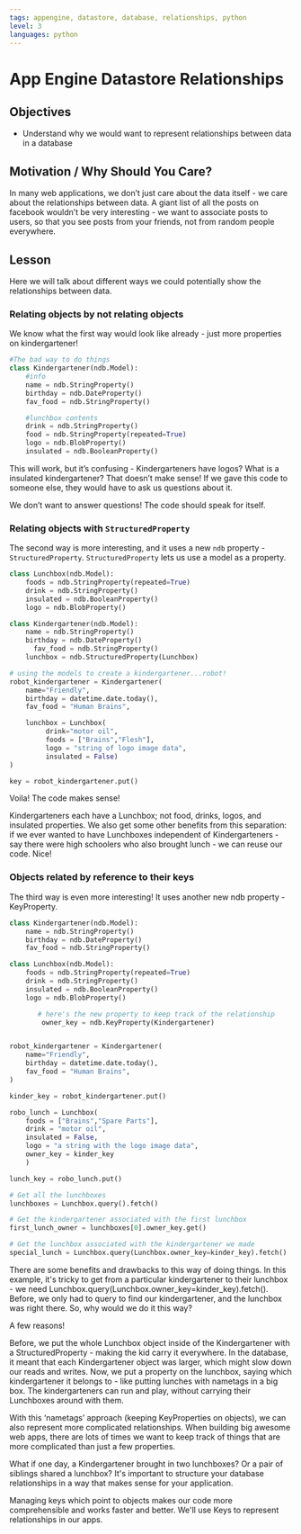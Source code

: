 ```yaml
---
tags: appengine, datastore, database, relationships, python
level: 3
languages: python
---
```


# App Engine Datastore Relationships

## Objectives

+ Understand why we would want to represent relationships between data in a database

## Motivation / Why Should You Care?

In many web applications, we don’t just care about the data itself - we care about the relationships between data. A giant list of all the posts on facebook wouldn’t be very interesting - we want to associate posts to users, so that you see posts from your friends, not from random people everywhere.

## Lesson

Here we will talk about different ways we could potentially show the relationships between data.

### Relating objects by not relating objects

We know what the first way would look like already - just more properties on kindergartener!

```python
#The bad way to do things
class Kindergartener(ndb.Model):
	#info
	name = ndb.StringProperty()
	birthday = ndb.DateProperty()
	fav_food = ndb.StringProperty()

	#lunchbox contents
	drink = ndb.StringProperty()
	food = ndb.StringProperty(repeated=True)
	logo = ndb.BlobProperty()
	insulated = ndb.BooleanProperty()
```
This will work, but it’s confusing - Kindergarteners have logos? What is a insulated kindergartener? That doesn’t make sense! If we gave this code to someone else, they would have to ask us questions about it.

We don’t want to answer questions! The code should speak for itself.

### Relating objects with `StructuredProperty`

The second way is more interesting, and it uses a new `ndb` property - `StructuredProperty`. `StructuredProperty` lets us use a model as a property.

```python
class Lunchbox(ndb.Model):
	foods = ndb.StringProperty(repeated=True)
	drink = ndb.StringProperty()
	insulated = ndb.BooleanProperty()
	logo = ndb.BlobProperty()

class Kindergartener(ndb.Model):
	name = ndb.StringProperty()
	birthday = ndb.DateProperty()
      fav_food = ndb.StringProperty()
	lunchbox = ndb.StructuredProperty(Lunchbox)

# using the models to create a kindergartener...robot!
robot_kindergartener = Kindergartener(
    name="Friendly",
    birthday = datetime.date.today(),
    fav_food = "Human Brains",

    lunchbox = Lunchbox(
         drink="motor oil",
         foods = ["Brains","Flesh"],
         logo = "string of logo image data",
         insulated = False)
)

key = robot_kindergartener.put()
```

Voila! The code makes sense!

Kindergarteners each have a Lunchbox; not food, drinks, logos, and insulated properties. We also get some other benefits from this separation: if we ever wanted to have Lunchboxes independent of Kindergarteners - say there were high schoolers who also brought lunch - we can reuse our code. Nice!

### Objects related by reference to their keys

The third way is even more interesting! It uses another new ndb property - KeyProperty.

```python
class Kindergartener(ndb.Model):
	name = ndb.StringProperty()
	birthday = ndb.DateProperty()
	fav_food = ndb.StringProperty()

class Lunchbox(ndb.Model):
	foods = ndb.StringProperty(repeated=True)
	drink = ndb.StringProperty()
	insulated = ndb.BooleanProperty()
	logo = ndb.BlobProperty()

       # here's the new property to keep track of the relationship
        owner_key = ndb.KeyProperty(Kindergartener)


robot_kindergartener = Kindergartener(
    name="Friendly",
    birthday = datetime.date.today(),
    fav_food = "Human Brains",
)

kinder_key = robot_kindergartener.put()

robo_lunch = Lunchbox(
	foods = ["Brains","Spare Parts"],
	drink = "motor oil",
	insulated = False,
	logo = "a string with the logo image data",
	owner_key = kinder_key
	)

lunch_key = robo_lunch.put()

# Get all the lunchboxes
lunchboxes = Lunchbox.query().fetch()

# Get the kindergartener associated with the first lunchbox
first_lunch_owner = lunchboxes[0].owner_key.get()

# Get the lunchbox associated with the kindergartener we made
special_lunch = Lunchbox.query(Lunchbox.owner_key=kinder_key).fetch()
```

There are some benefits and drawbacks to this way of doing things. In this example, it's tricky to get from a particular kindergartener to their lunchbox - we need Lunchbox.query(Lunchbox.owner_key=kinder_key).fetch(). Before, we only had to query to find our kindergartener, and the lunchbox was right there. So, why would we do it this way?

A few reasons!

Before, we put the whole Lunchbox object inside of the Kindergartener with a StructuredProperty - making the kid carry it everywhere. In the database, it meant that each Kindergartener object was larger, which might slow down our reads and writes. Now, we put a property on the lunchbox, saying which kindergartener it belongs to - like putting lunches with nametags in a big box. The kindergarteners can run and play, without carrying their Lunchboxes around with them.

With this ‘nametags’ approach (keeping KeyProperties on objects), we can also represent more complicated relationships. When building big awesome web apps, there are lots of times we want to keep track of things that are more complicated than just a few properties.

What if one day, a Kindergartener brought in two lunchboxes? Or a pair of siblings shared a lunchbox? It's important to structure your database relationships in a way that makes sense for your application.

Managing keys which point to objects makes our code more comprehensible and works faster and better. We'll use Keys to represent relationships in our apps.
